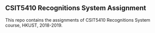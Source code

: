## CSIT5410 Recognitions System Assignment

This repo contains the assignments of CSIT5410 Recognitions System course, HKUST, 2018-2019.